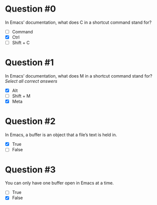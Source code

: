 # Question #0
In Emacs’ documentation, what does C in a shortcut command stand for?
- [ ] Command
- [x] Ctrl
- [ ] Shift + C

# Question #1
In Emacs’ documentation, what does M in a shortcut command stand for?
*Select all correct answers*
- [x] Alt
- [ ] Shift + M
- [x] Meta

# Question #2
In Emacs, a buffer is an object that a file’s text is held in.
- [x] True
- [ ] False

# Question #3
You can only have one buffer open in Emacs at a time.
- [ ] True
- [x] False